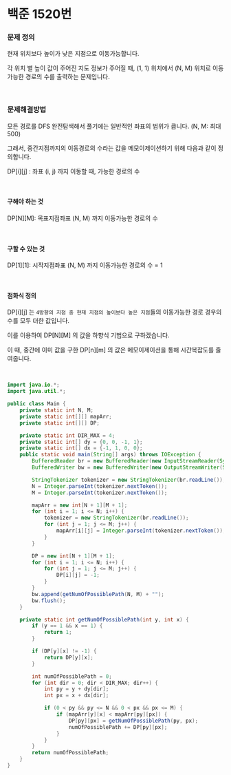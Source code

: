 # 백준 1520번

### 문제 정의

현재 위치보다 높이가 낮은 지점으로 이동가능합니다.

각 위치 별 높이 값이 주어진 지도 정보가 주어질 때, (1, 1) 위치에서 (N, M) 위치로 이동가능한 경로의 수를 출력하는 문제입니다.

<br>

### 문제해결방법

모든 경로를 DFS 완전탐색해서 풀기에는 일반적인 좌표의 범위가 큽니다. (N, M: 최대 500)

그래서, 중간지점까지의 이동경로의 수라는 값을 메모이제이션하기 위해 다음과 같이 정의합니다.

DP\[i][j] : 좌표 (i, j) 까지 이동할 때, 가능한 경로의 수

<br>

#### 구해야 하는 것

DP\[N][M]: 목표지점좌표 (N, M) 까지 이동가능한 경로의 수

<br>

#### 구할 수 있는 것

DP\[1][1]: 시작지점좌표 (N, M) 까지 이동가능한 경로의 수 = 1

<br>

#### 점화식 정의

DP\[i][j] 는 `4방향의 지점 중 현재 지점의 높이보다 높은 지점`들의 이동가능한 경로 경우의 수를 모두 더한 값입니다.

이를 이용하여 DP\[N][M] 의 값을 하향식 기법으로 구하겠습니다.

이 때, 중간에 이미 값을 구한 DP\[n][m] 의 값은 메모이제이션을 통해 시간복잡도를 줄여줍니다.

<br>

```java
import java.io.*;
import java.util.*;

public class Main {
    private static int N, M;
    private static int[][] mapArr;
    private static int[][] DP;

    private static int DIR_MAX = 4;
    private static int[] dy = {0, 0, -1, 1};
    private static int[] dx = {-1, 1, 0, 0};
    public static void main(String[] args) throws IOException {
        BufferedReader br = new BufferedReader(new InputStreamReader(System.in));
        BufferedWriter bw = new BufferedWriter(new OutputStreamWriter(System.out));

        StringTokenizer tokenizer = new StringTokenizer(br.readLine());
        N = Integer.parseInt(tokenizer.nextToken());
        M = Integer.parseInt(tokenizer.nextToken());

        mapArr = new int[N + 1][M + 1];
        for (int i = 1; i <= N; i++) {
            tokenizer = new StringTokenizer(br.readLine());
            for (int j = 1; j <= M; j++) {
                mapArr[i][j] = Integer.parseInt(tokenizer.nextToken());
            }
        }

        DP = new int[N + 1][M + 1];
        for (int i = 1; i <= N; i++) {
            for (int j = 1; j <= M; j++) {
                DP[i][j] = -1;
            }
        }
        bw.append(getNumOfPossiblePath(N, M) + "");
        bw.flush();
    }

    private static int getNumOfPossiblePath(int y, int x) {
        if (y == 1 && x == 1) {
            return 1;
        }

        if (DP[y][x] != -1) {
            return DP[y][x];
        }

        int numOfPossiblePath = 0;
        for (int dir = 0; dir < DIR_MAX; dir++) {
            int py = y + dy[dir];
            int px = x + dx[dir];

            if (0 < py && py <= N && 0 < px && px <= M) {
                if (mapArr[y][x] < mapArr[py][px]) {
                    DP[py][px] = getNumOfPossiblePath(py, px);
                    numOfPossiblePath += DP[py][px];
                }
            }
        }
        return numOfPossiblePath;
    }
}
```

